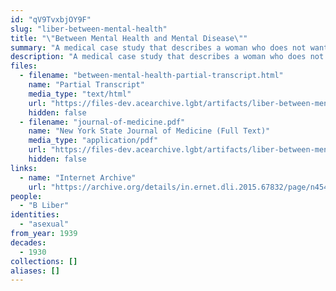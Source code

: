 ```yaml
---
id: "qV9TvxbjOY9F"
slug: "liber-between-mental-health"
title: "\"Between Mental Health and Mental Disease\""
summary: "A medical case study that describes a woman who does not want to have sex with her husband as asexual"
description: "A medical case study that describes a woman who does not want to have sex with her husband or anyone else as asexual (CW: pathologizing asexuality, conflating asexuality with being intersex)"
files:
  - filename: "between-mental-health-partial-transcript.html"
    name: "Partial Transcript"
    media_type: "text/html"
    url: "https://files-dev.acearchive.lgbt/artifacts/liber-between-mental-health/between-mental-health-partial-transcript.html"
    hidden: false
  - filename: "journal-of-medicine.pdf"
    name: "New York State Journal of Medicine (Full Text)"
    media_type: "application/pdf"
    url: "https://files-dev.acearchive.lgbt/artifacts/liber-between-mental-health/journal-of-medicine.pdf"
    hidden: false
links:
  - name: "Internet Archive"
    url: "https://archive.org/details/in.ernet.dli.2015.67832/page/n454/mode/1up?q=Asexual"
people:
  - "B Liber"
identities:
  - "asexual"
from_year: 1939
decades:
  - 1930
collections: []
aliases: []
---
```

